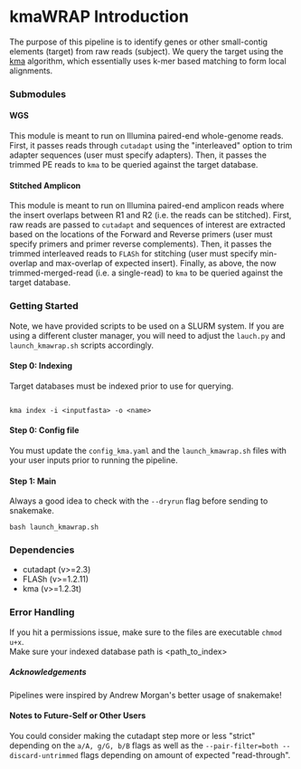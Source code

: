 # kmaWRAP Introduction
The purpose of this pipeline is to identify genes or other small-contig elements (target) from raw reads (subject). We query the target using the [kma](https://bmcbioinformatics.biomedcentral.com/articles/10.1186/s12859-018-2336-6) algorithm, which essentially uses k-mer based matching to form local alignments.

### Submodules
#### WGS
This module is meant to run on Illumina paired-end whole-genome reads. First, it passes reads through `cutadapt` using the "interleaved" option to trim adapter sequences (user must specify adapters). Then, it passes the trimmed PE reads to `kma` to be queried against the target database.

#### Stitched Amplicon
This module is meant to run on Illumina paired-end amplicon reads where the insert overlaps between R1 and R2 (i.e. the reads can be stitched). First, raw reads are passed to `cutadapt` and sequences of interest are extracted based on the locations of the Forward and Reverse primers (user must specify primers and primer reverse complements). Then, it passes the trimmed interleaved reads to `FLASh` for stitching (user must specify min-overlap and max-overlap of expected insert). Finally, as above, the now trimmed-merged-read (i.e. a single-read) to `kma` to be queried against the target database.


### Getting Started
Note, we have provided scripts to be used on a SLURM system. If you are using a different cluster manager, you will need to adjust the `lauch.py` and `launch_kmawrap.sh` scripts accordingly.   

#### Step 0: Indexing
Target databases must be indexed prior to use for querying.  

```

kma index -i <inputfasta> -o <name>

```
#### Step 0: Config file
You must update the `config_kma.yaml` and the `launch_kmawrap.sh` files with your user inputs prior to running the pipeline.

#### Step 1: Main
Always a good idea to check with the `--dryrun` flag before sending to snakemake.

```
bash launch_kmawrap.sh
```

### Dependencies
* cutadapt (v>=2.3)
* FLASh (v>=1.2.11)
* kma (v>=1.2.3t)


### Error Handling
If you hit a permissions issue, make sure to the files are executable `chmod u+x`.   
Make sure your indexed database path is <path_to_index><name>
  
  
##### Acknowledgements
Pipelines were inspired by Andrew Morgan's better usage of snakemake! 

#### Notes to Future-Self or Other Users
You could consider making the cutadapt step more or less "strict" depending on the `a/A, g/G, b/B` flags as well as the `--pair-filter=both --discard-untrimmed` flags depending on amount of expected "read-through".

